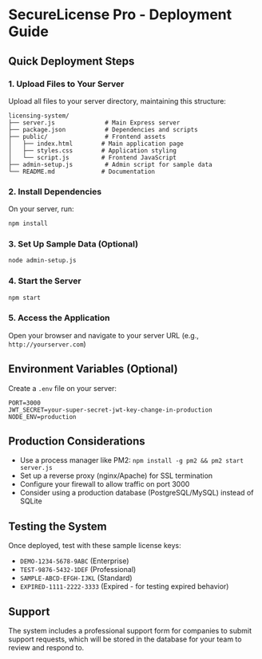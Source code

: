 # SecureLicense Pro - Deployment Guide

## Quick Deployment Steps

### 1. Upload Files to Your Server
Upload all files to your server directory, maintaining this structure:
```
licensing-system/
├── server.js              # Main Express server
├── package.json           # Dependencies and scripts
├── public/                # Frontend assets
│   ├── index.html        # Main application page
│   ├── styles.css        # Application styling
│   └── script.js         # Frontend JavaScript
├── admin-setup.js         # Admin script for sample data
└── README.md             # Documentation
```

### 2. Install Dependencies
On your server, run:
```bash
npm install
```

### 3. Set Up Sample Data (Optional)
```bash
node admin-setup.js
```

### 4. Start the Server
```bash
npm start
```

### 5. Access the Application
Open your browser and navigate to your server URL (e.g., `http://yourserver.com`)

## Environment Variables (Optional)
Create a `.env` file on your server:
```env
PORT=3000
JWT_SECRET=your-super-secret-jwt-key-change-in-production
NODE_ENV=production
```

## Production Considerations
- Use a process manager like PM2: `npm install -g pm2 && pm2 start server.js`
- Set up a reverse proxy (nginx/Apache) for SSL termination
- Configure your firewall to allow traffic on port 3000
- Consider using a production database (PostgreSQL/MySQL) instead of SQLite

## Testing the System
Once deployed, test with these sample license keys:
- `DEMO-1234-5678-9ABC` (Enterprise)
- `TEST-9876-5432-1DEF` (Professional)  
- `SAMPLE-ABCD-EFGH-IJKL` (Standard)
- `EXPIRED-1111-2222-3333` (Expired - for testing expired behavior)

## Support
The system includes a professional support form for companies to submit support requests, which will be stored in the database for your team to review and respond to.
